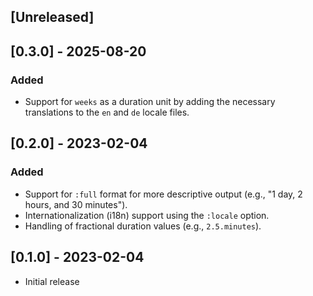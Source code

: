 ## [Unreleased]

## [0.3.0] - 2025-08-20

### Added

- Support for `weeks` as a duration unit by adding the necessary translations to the `en` and `de` locale files.

## [0.2.0] - 2023-02-04

### Added

- Support for `:full` format for more descriptive output (e.g., "1 day, 2 hours, and 30 minutes").
- Internationalization (i18n) support using the `:locale` option.
- Handling of fractional duration values (e.g., `2.5.minutes`).

## [0.1.0] - 2023-02-04

- Initial release
